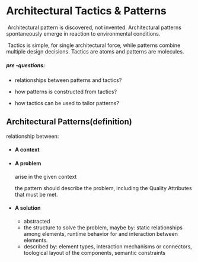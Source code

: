 # Architectural Tactics & Patterns

​	Architectural pattern is discovered, not invented. Architectural patterns spontaneously emerge in reaction to environmental conditions. 

​	Tactics is simple, for single architectural force, while patterns combine multiple design decisions. Tactics are atoms and patterns are molecules. 	

##### pre -questions:

* relationships between patterns and tactics?

* how patterns is constructed from tactics? 

* how tactics can be used to tailor patterns?

## Architectural Patterns(definition)

relationship between:

* #### A context

* #### A problem

  arise in the given context

  the pattern should describe the problem, including the Quality Attributes that must be met.

* #### A solution

  * abstracted
  * the structure to solve the problem, maybe by: static relationships among elements, runtime behavior for and interaction between elements.
  * described by: element types, interaction mechanisms or connectors, toological layout of the components, semantic constraints

